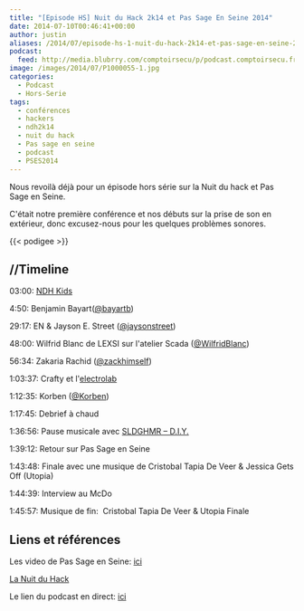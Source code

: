 ```yaml
---
title: "[Episode HS] Nuit du Hack 2k14 et Pas Sage En Seine 2014"
date: 2014-07-10T00:46:41+00:00
author: justin
aliases: /2014/07/episode-hs-1-nuit-du-hack-2k14-et-pas-sage-en-seine-2014/
podcast:
  feed: http://media.blubrry.com/comptoirsecu/p/podcast.comptoirsecu.fr/CSEC.HS01.2014-07-10.NDH.mp3
image: /images/2014/07/P1000055-1.jpg
categories:
  - Podcast
  - Hors-Serie
tags:
  - conférences
  - hackers
  - ndh2k14
  - nuit du hack
  - Pas sage en seine
  - podcast
  - PSES2014
---
```

Nous revoilà déjà pour un épisode hors série sur la Nuit du hack et Pas Sage en Seine.

C'était notre première conférence et nos débuts sur la prise de son en extérieur, donc excusez-nous pour les quelques problèmes sonores.

<!--more-->

{{< podigee >}}

## //Timeline

03:00: [NDH Kids](http://www.nuitduhack.com/ndh-kids)

4:50: Benjamin Bayart([@bayartb](https://twitter.com/bayartb))

29:17: EN & Jayson E. Street ([@jaysonstreet](https://twitter.com/jaysonstreet))

48:00: Wilfrid Blanc de LEXSI sur l'atelier Scada ([@WilfridBlanc](https://twitter.com/WilfridBlanc))

56:34: Zakaria Rachid ([@zackhimself](https://twitter.com/zackhimself))

1:03:37: Crafty et l'[electrolab](http://www.electrolab.fr)

1:12:35: Korben ([@Korben](https://twitter.com/Korben))

1:17:45: Debrief à chaud

1:36:56: Pause musicale avec [<span >SLDGHMR – D.I.Y.</span>](https://soundcloud.com/sldghmr/sldghmr-d-i-y)

1:39:12: Retour sur Pas Sage en Seine

1:43:48: Finale avec une musique de Cristobal Tapia De Veer & Jessica Gets Off (Utopia)

1:44:39: Interview au McDo

1:45:57: Musique de fin:  Cristobal Tapia De Veer & Utopia Finale

## Liens et références

Les video de Pas Sage en Seine: [ici](http://numaparis.ubicast.tv/channels/#pas-sage-en-seine-2014)

[La Nuit du Hack](http://www.nuitduhack.com/)

Le lien du podcast en direct: [ici](http://media.blubrry.com/comptoirsecu/p/www.comptoirsecu.fr/Episode/ComptoirSecu_Episode_HS1_NDH.mp3)
